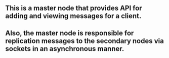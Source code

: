 ## This is a master node that provides API for adding and viewing messages for a client.
## Also, the master node is responsible for replication messages to the secondary nodes via sockets in an asynchronous manner.
